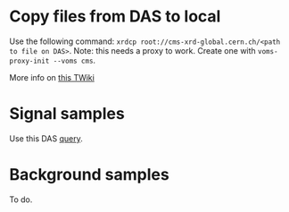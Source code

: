 # Copy files from DAS to local

Use the following command: `xrdcp root://cms-xrd-global.cern.ch/<path to file on DAS>`.
Note: this needs a proxy to work. Create one with `voms-proxy-init --voms cms`.

More info on [this TWiki](https://twiki.cern.ch/twiki/bin/view/CMSPublic/WorkBookXrootdService)


# Signal samples

Use this DAS [query](https://cmsweb.cern.ch/das/request?view=list&limit=50&instance=prod%2Fglobal&input=dataset%3D%2F*HPlusCharm*%2F*Run3*%2FMINIAODSIM).


# Background samples

To do.
